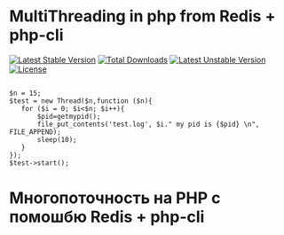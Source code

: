 # MultiThreading in php from  Redis + php-cli
[![Latest Stable Version](https://poser.pugx.org/sidorkinalex/multiphp/v)](//packagist.org/packages/sidorkinalex/multiphp) [![Total Downloads](https://poser.pugx.org/sidorkinalex/multiphp/downloads)](//packagist.org/packages/sidorkinalex/multiphp) [![Latest Unstable Version](https://poser.pugx.org/sidorkinalex/multiphp/v/unstable)](//packagist.org/packages/sidorkinalex/multiphp) [![License](https://poser.pugx.org/sidorkinalex/multiphp/license)](//packagist.org/packages/sidorkinalex/multiphp)

```

$n = 15;
$test = new Thread($n,function ($n){
   for ($i = 0; $i<$n; $i++){
       $pid=getmypid();
       file_put_contents('test.log', $i." my pid is {$pid} \n", FILE_APPEND);
       sleep(10);
   }
});
$test->start();
```

# Многопоточность на PHP с помошбю Redis + php-cli
